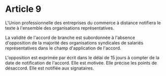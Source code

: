 # Article 9

L'Union professionnelle des entreprises du commerce à distance notifiera le texte à l'ensemble des organisations représentatives.

La validité de l'accord de branche est subordonnée à l'absence d'opposition de la majorité des organisations syndicales de salariés représentatives dans le champ d'application de l'accord.

L'opposition est exprimée par écrit dans le délai de 15 jours à compter de la date de notification de l'accord. Elle est motivée. Elle précise les points de désaccord. Elle est notifiée aux signataires.

